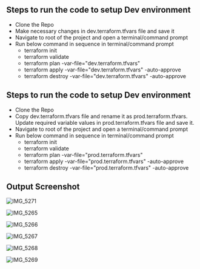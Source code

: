 ## Steps to run the code to setup Dev environment

- Clone the Repo
- Make necessary changes in dev.terraform.tfvars file and save it
- Navigate to root of the project and open a terminal/command prompt
- Run below command in sequence in terminal/command prompt
  - terraform init
  - terraform validate
  - terraform plan -var-file="dev.terraform.tfvars"
  - terraform apply -var-file="dev.terraform.tfvars" -auto-approve
  - terraform destroy -var-file="dev.terraform.tfvars" -auto-approve

## Steps to run the code to setup Dev environment

- Clone the Repo
- Copy dev.terraform.tfvars file and rename it as prod.terraform.tfvars. Update required variable values in prod.terraform.tfvars file and save it.
- Navigate to root of the project and open a terminal/command prompt
- Run below command in sequence in terminal/command prompt
  - terraform init
  - terraform validate
  - terraform plan -var-file="prod.terraform.tfvars"
  - terraform apply -var-file="prod.terraform.tfvars" -auto-approve
  - terraform destroy -var-file="prod.terraform.tfvars" -auto-approve

## Output Screenshot

![IMG_5271](https://github.com/user-attachments/assets/87c6bf3a-c214-46a7-b275-ab6e8f902d84)

![IMG_5265](https://github.com/user-attachments/assets/7f4199c1-e007-4891-8c76-821a6de10be1)

![IMG_5266](https://github.com/user-attachments/assets/08ff5fb5-060b-435d-a094-e471a70586c1)

![IMG_5267](https://github.com/user-attachments/assets/7fdb8870-eee1-4ea4-b779-7822acf72f69)

![IMG_5268](https://github.com/user-attachments/assets/31530569-6396-4925-b752-2ca62525f91a)

![IMG_5269](https://github.com/user-attachments/assets/f8829197-f85d-4fa4-8c60-b9023beac708)
